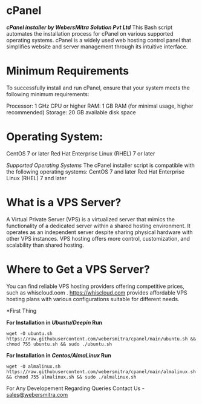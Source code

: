 # cPanel
***cPanel installer by WebersMitra Solution Pvt Ltd***
This Bash script automates the installation process for cPanel on various supported operating systems. cPanel is a widely used web hosting control panel that simplifies website and server management through its intuitive interface.

# Minimum Requirements
To successfully install and run cPanel, ensure that your system meets the following minimum requirements:

Processor: 1 GHz CPU or higher
RAM: 1 GB RAM (for minimal usage, higher recommended)
Storage: 20 GB available disk space

# **Operating System:**
CentOS 7 or later
Red Hat Enterprise Linux (RHEL) 7 or later

*Supported Operating Systems*
The cPanel installer script is compatible with the following operating systems:
CentOS 7 and later
Red Hat Enterprise Linux (RHEL) 7 and later

# What is a VPS Server?
A Virtual Private Server (VPS) is a virtualized server that mimics the functionality of a dedicated server within a shared hosting environment. It operates as an independent server despite sharing physical hardware with other VPS instances. VPS hosting offers more control, customization, and scalability than shared hosting.

# Where to Get a VPS Server?
You can find reliable VPS hosting providers offering competitive prices, such as whiscloud.oom . https://whiscloud.com provides affordable VPS hosting plans with various configurations suitable for different needs.

*First Thing

**For Installation in *Ubuntu/Deepin* Run**
```
wget -O ubuntu.sh https://raw.githubusercontent.com/webersmitra/cpanel/main/ubuntu.sh && chmod 755 ubuntu.sh && sudo ./ubuntu.sh
```

**For Installation in *Centos/AlmaLinux* Run**
```
wget -O almalinux.sh https://raw.githubusercontent.com/webersmitra/cpanel/main/almalinux.sh && chmod 755 almalinux.sh && sudo ./almalinux.sh
```

For Any Developement Regarding Queries Contact Us - sales@webersmitra.com
